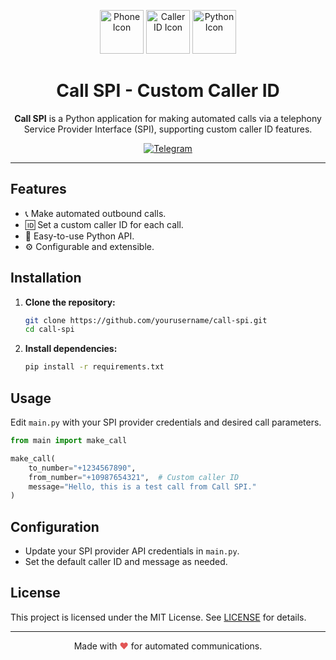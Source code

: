 <p align="center">
  <img src="https://img.icons8.com/ios-filled/100/000000/phone.png" alt="Phone Icon" width="70"/>
  <img src="https://img.icons8.com/fluency/96/000000/caller-id.png" alt="Caller ID Icon" width="70"/>
  <img src="https://img.icons8.com/color/96/000000/python--v1.png" alt="Python Icon" width="70"/>
</p>

<h1 align="center">Call SPI - Custom Caller ID</h1>

<p align="center">
  <b>Call SPI</b> is a Python application for making automated calls via a telephony Service Provider Interface (SPI), supporting custom caller ID features.
</p>

<p align="center">
  <a href="https://t.me/your_telegram_chat">
    <img src="https://camo.githubusercontent.com/b6aa193bb6a181fb4d1675178de6e74e31f22cf3d36b5c896f26055373f777ca/68747470733a2f2f696d672e736869656c64732e696f2f62616467652f436861742d54656c656772616d2d626c75653f7374796c653d666f722d7468652d6261646765266c6f676f3d74656c656772616d" alt="Telegram" style="max-width: 100%;" />
  </a>
</p>

---

## Features

- 📞 Make automated outbound calls.
- 🆔 Set a custom caller ID for each call.
- 🐍 Easy-to-use Python API.
- ⚙️ Configurable and extensible.

## Installation

1. **Clone the repository:**
   ```bash
   git clone https://github.com/yourusername/call-spi.git
   cd call-spi
   ```

2. **Install dependencies:**
   ```bash
   pip install -r requirements.txt
   ```

## Usage

Edit `main.py` with your SPI provider credentials and desired call parameters.

```python
from main import make_call

make_call(
    to_number="+1234567890",
    from_number="+10987654321",  # Custom caller ID
    message="Hello, this is a test call from Call SPI."
)
```

## Configuration

- Update your SPI provider API credentials in `main.py`.
- Set the default caller ID and message as needed.

## License

This project is licensed under the MIT License. See [LICENSE](LICENSE) for details.

---

<p align="center">
  Made with <span style="color: #e25555;">&#10084;</span> for automated communications.
</p>
